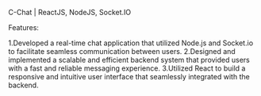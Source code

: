C-Chat | ReactJS, NodeJS, Socket.IO

Features:

1.Developed a real-time chat application that utilized Node.js and Socket.io to facilitate seamless communication between users.
2.Designed and implemented a scalable and efficient backend system that provided users with a fast and reliable messaging experience.
3.Utilized React to build a responsive and intuitive user interface that seamlessly integrated with the backend.
